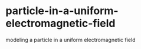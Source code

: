 # particle-in-a-uniform-electromagnetic-field
modeling a particle in a uniform electromagnetic field
